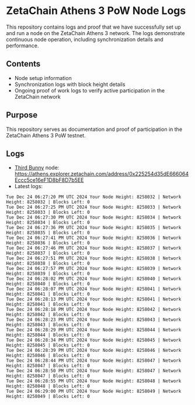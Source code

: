 # ZetaChain Athens 3 PoW Node Logs
This repository contains logs and proof that we have successfully set up and run a node on the ZetaChain Athens 3 network. The logs demonstrate continuous node operation, including synchronization details and performance.

## Contents
- Node setup information
- Synchronization logs with block height details
- Ongoing proof of work logs to verify active participation in the ZetaChain network

## Purpose
This repository serves as documentation and proof of participation in the ZetaChain Athens 3 PoW testnet.

## Logs

- [Third Bunny](https://thirdbunny.xyz/) node: https://athens.explorer.zetachain.com/address/0x225254d35dE666064Eccc5ce16eF1D8bF8D7b5EE
- Latest logs:
```
Tue Dec 24 06:27:20 PM UTC 2024 Your Node Height: 8258032 | Network Height: 8258032 | Blocks Left: 0
Tue Dec 24 06:27:25 PM UTC 2024 Your Node Height: 8258033 | Network Height: 8258033 | Blocks Left: 0
Tue Dec 24 06:27:30 PM UTC 2024 Your Node Height: 8258034 | Network Height: 8258034 | Blocks Left: 0
Tue Dec 24 06:27:36 PM UTC 2024 Your Node Height: 8258035 | Network Height: 8258035 | Blocks Left: 0
Tue Dec 24 06:27:41 PM UTC 2024 Your Node Height: 8258036 | Network Height: 8258036 | Blocks Left: 0
Tue Dec 24 06:27:46 PM UTC 2024 Your Node Height: 8258037 | Network Height: 8258037 | Blocks Left: 0
Tue Dec 24 06:27:51 PM UTC 2024 Your Node Height: 8258038 | Network Height: 8258038 | Blocks Left: 0
Tue Dec 24 06:27:57 PM UTC 2024 Your Node Height: 8258039 | Network Height: 8258039 | Blocks Left: 0
Tue Dec 24 06:28:02 PM UTC 2024 Your Node Height: 8258040 | Network Height: 8258040 | Blocks Left: 0
Tue Dec 24 06:28:07 PM UTC 2024 Your Node Height: 8258041 | Network Height: 8258041 | Blocks Left: 0
Tue Dec 24 06:28:13 PM UTC 2024 Your Node Height: 8258041 | Network Height: 8258041 | Blocks Left: 0
Tue Dec 24 06:28:18 PM UTC 2024 Your Node Height: 8258042 | Network Height: 8258042 | Blocks Left: 0
Tue Dec 24 06:28:23 PM UTC 2024 Your Node Height: 8258043 | Network Height: 8258043 | Blocks Left: 0
Tue Dec 24 06:28:29 PM UTC 2024 Your Node Height: 8258044 | Network Height: 8258044 | Blocks Left: 0
Tue Dec 24 06:28:34 PM UTC 2024 Your Node Height: 8258045 | Network Height: 8258045 | Blocks Left: 0
Tue Dec 24 06:28:39 PM UTC 2024 Your Node Height: 8258046 | Network Height: 8258046 | Blocks Left: 0
Tue Dec 24 06:28:44 PM UTC 2024 Your Node Height: 8258047 | Network Height: 8258047 | Blocks Left: 0
Tue Dec 24 06:28:50 PM UTC 2024 Your Node Height: 8258047 | Network Height: 8258047 | Blocks Left: 0
Tue Dec 24 06:28:55 PM UTC 2024 Your Node Height: 8258048 | Network Height: 8258048 | Blocks Left: 0
Tue Dec 24 06:29:00 PM UTC 2024 Your Node Height: 8258049 | Network Height: 8258049 | Blocks Left: 0
```
